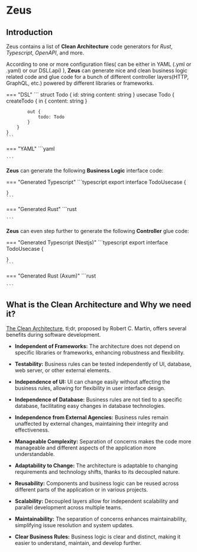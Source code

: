 # Zeus

## Introduction
Zeus contains a list of **Clean Architecture** code generators for *Rust*, *Typescript*, *OpenAPI*, and more.

According to one or more configuration files( can be either in YAML (.yml or .yaml) or our DSL(.api) ),  **Zeus** can generate nice and clean business logic related code and glue code for a bunch of different controller layers(HTTP, GraphQL, etc.) powered by different libraries or frameworks.


=== "DSL"
    ```
    struct Todo {
        id: string
        content: string
    }
    usecase Todo {
        createTodo {
            in {
                content: string
            }

            out {
                todo: Todo
            }
        }
    }
    ```

=== "YAML"
    ```yaml

    ```


**Zeus** can generate the following **Business Logic** interface code:


=== "Generated Typescript"
    ```typescript
    export interface TodoUsecase {

    }
    ```

=== "Generated Rust"
    ```rust 
    
    ```

**Zeus** can even step further to generate the following **Controller** glue code:

=== "Generated Typescript (Nestjs)"
    ```typescript
    export interface TodoUsecase {

    }
    ```

=== "Generated Rust (Axum)"
    ```rust 
    
    ```


## What is the **Clean Architecture** and Why we need it? 
[The Clean Architecture](https://blog.cleancoder.com/uncle-bob/2012/08/13/the-clean-architecture.html), tl;dr, proposed by Robert C. Martin, offers several benefits during software development.

- **Independent of Frameworks:** 
  The architecture does not depend on specific libraries or frameworks, enhancing robustness and flexibility.

- **Testability:** 
  Business rules can be tested independently of UI, database, web server, or other external elements.

- **Independence of UI:** 
  UI can change easily without affecting the business rules, allowing for flexibility in user interface design.

- **Independence of Database:** 
  Business rules are not tied to a specific database, facilitating easy changes in database technologies.

- **Independence from External Agencies:** 
  Business rules remain unaffected by external changes, maintaining their integrity and effectiveness.

- **Manageable Complexity:** 
  Separation of concerns makes the code more manageable and different aspects of the application more understandable.

- **Adaptability to Change:** 
  The architecture is adaptable to changing requirements and technology shifts, thanks to its decoupled nature.

- **Reusability:** 
  Components and business logic can be reused across different parts of the application or in various projects.

- **Scalability:** 
  Decoupled layers allow for independent scalability and parallel development across multiple teams.

- **Maintainability:** 
  The separation of concerns enhances maintainability, simplifying issue resolution and system updates.

- **Clear Business Rules:** 
  Business logic is clear and distinct, making it easier to understand, maintain, and develop further.
